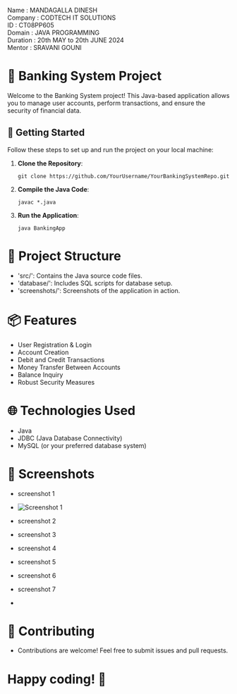 Name : MANDAGALLA DINESH                       
Company : CODTECH IT SOLUTIONS  
ID : CT08PP605  
Domain : JAVA PROGRAMMING  
Duration : 20th MAY to 20th JUNE 2024  
Mentor : SRAVANI GOUNI  


# 🏦 Banking System Project

Welcome to the Banking System project! This Java-based application allows you to manage user accounts, perform transactions, and ensure the security of financial data.

## 🚀 Getting Started

Follow these steps to set up and run the project on your local machine:

1. **Clone the Repository**: 
   ```shell
   git clone https://github.com/YourUsername/YourBankingSystemRepo.git
2. **Compile the Java Code**:

   ```shell
   javac *.java
3. **Run the Application**:

   ```shell
   java BankingApp

# 📂 Project Structure
- 'src/': Contains the Java source code files.
- 'database/': Includes SQL scripts for database setup.
- 'screenshots/': Screenshots of the application in action.

# 📦 Features
- User Registration & Login
- Account Creation
- Debit and Credit Transactions
- Money Transfer Between Accounts
- Balance Inquiry
- Robust Security Measures

# 🌐 Technologies Used
- Java
- JDBC (Java Database Connectivity)
- MySQL (or your preferred database system)

# 📸 Screenshots
- screenshot 1
- ![Screenshot 1](https://github.com/dinesh1615/CODTECH-Task1/assets/110489987/68ce433f-8421-45ff-9c04-c6dbc763e1a1)
- screenshot 2

- screenshot 3

- screenshot 4

- screenshot 5

- screenshot 6

- screenshot 7
- 


# 🤝 Contributing
- Contributions are welcome! Feel free to submit issues and pull requests.

# Happy coding! 🎉
